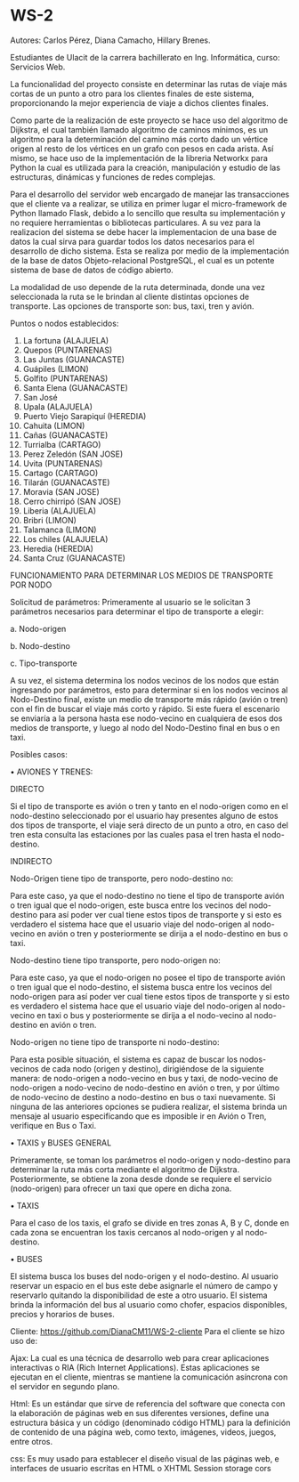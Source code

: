 # WS-2
Autores: Carlos Pérez, Diana Camacho, Hillary Brenes.

Estudiantes de Ulacit de la carrera bachillerato en Ing. Informática, curso: Servicios Web.

La funcionalidad del proyecto consiste en determinar las rutas de viaje más cortas de un punto a otro para los clientes finales de este sistema, proporcionando la mejor experiencia de viaje a dichos clientes finales. 

Como parte de la realización de este proyecto se hace uso del algoritmo de Dijkstra, el cual también llamado algoritmo de caminos mínimos, es un algoritmo para la determinación del camino más corto dado un vértice origen al resto de los vértices en un grafo con pesos en cada arista. Así mismo, se hace uso de la implementación de la libreria Networkx para Python la cual es utilizada para la creación, manipulación y estudio de las estructuras, dinámicas y funciones de redes complejas.

Para el desarrollo del servidor web encargado de manejar las transacciones que el cliente va a realizar, se utiliza en primer lugar el micro-framework de Python llamado Flask, debido a lo sencillo que resulta su implementación y no requiere herramientas o bibliotecas particulares. A su vez para la realizacion del sistema se debe hacer la implementacion de una base de datos la cual sirva para guardar todos los datos necesarios para el desarrollo de dicho sistema. Esta se realiza por medio de la implementación de la base de datos Objeto-relacional PostgreSQL, el cual es un potente sistema de base de datos de código abierto.

La modalidad de uso depende de la ruta determinada, donde una vez seleccionada la ruta se le brindan al cliente distintas opciones de transporte. Las opciones de transporte son: bus, taxi, tren y avión.

Puntos o nodos establecidos:
1.    La fortuna (ALAJUELA)
2.    Quepos (PUNTARENAS)
3.    Las Juntas (GUANACASTE)
4.    Guápiles (LIMON)
5.    Golfito (PUNTARENAS)
6.    Santa Elena (GUANACASTE)
7.    San José
8.    Upala (ALAJUELA)
9.    Puerto Viejo Sarapiquí (HEREDIA)
10.   Cahuita (LIMON)
11.   Cañas (GUANACASTE)
12.   Turrialba (CARTAGO)
13.   Perez Zeledón (SAN JOSE)
14.   Uvita (PUNTARENAS)
15.   Cartago (CARTAGO)
16.   Tilarán (GUANACASTE)
17.   Moravia (SAN JOSE)
18.   Cerro chirripó (SAN JOSE)
19.   Liberia (ALAJUELA)
20.   Bribri (LIMON)
21.   Talamanca (LIMON)
22.   Los chiles (ALAJUELA)
23.   Heredia (HEREDIA)
24.   Santa Cruz (GUANACASTE)

FUNCIONAMIENTO PARA DETERMINAR LOS MEDIOS DE TRANSPORTE POR NODO

Solicitud de parámetros:  Primeramente al usuario se le solicitan 3 parámetros necesarios para determinar el tipo de transporte a elegir: 

a.	Nodo-origen

b.	Nodo-destino 

c.	Tipo-transporte

A su vez, el sistema determina los nodos vecinos de los nodos que están ingresando por parámetros, esto para determinar si en los nodos vecinos al Nodo-Destino final, existe un medio de transporte más rápido (avión o tren) con el fin de buscar el viaje más corto y rápido. Si este fuera el escenario se enviaría a la persona hasta ese nodo-vecino en cualquiera de esos dos medios de transporte, y luego al nodo del Nodo-Destino final en bus o en taxi. 

Posibles casos:

•	AVIONES Y TRENES: 

DIRECTO

Si el tipo de transporte es avión o tren y tanto en el nodo-origen como en el nodo-destino seleccionado por el usuario hay presentes alguno de estos dos tipos de transporte, el viaje será directo de un punto a otro, en caso del tren esta consulta las estaciones por las cuales pasa el tren hasta el nodo-destino.  

INDIRECTO

Nodo-Origen tiene tipo de transporte, pero nodo-destino no: 

Para este caso, ya que el nodo-destino no tiene el tipo de transporte avión o tren igual que el nodo-origen, este busca entre los vecinos del nodo-destino para así poder ver cual tiene estos tipos de transporte y si esto es verdadero el sistema hace que el usuario viaje del nodo-origen al nodo-vecino en avión o tren y posteriormente se dirija a el nodo-destino en bus o taxi. 

Nodo-destino tiene tipo transporte, pero nodo-origen no: 

Para este caso, ya que el nodo-origen no posee el tipo de transporte avión o tren igual que el nodo-destino, el sistema busca entre los vecinos del nodo-origen para así poder ver cual tiene estos tipos de transporte y si esto es verdadero el sistema hace que el usuario viaje del nodo-origen al nodo-vecino en taxi o bus y posteriormente se dirija a el nodo-vecino al nodo-destino en avión o tren. 

Nodo-origen no tiene tipo de transporte ni nodo-destino:  

Para esta posible situación, el sistema es capaz de buscar los nodos-vecinos de cada nodo (origen y destino), dirigiéndose de la siguiente manera: de nodo-origen a nodo-vecino en bus y taxi, de nodo-vecino de nodo-origen a nodo-vecino de nodo-destino en avión o tren, y por último de nodo-vecino de destino a nodo-destino en bus o taxi nuevamente. 
Si ninguna de las anteriores opciones se pudiera realizar, el sistema brinda un mensaje al usuario especificando que es imposible ir en Avión o Tren, verifique en Bus o Taxi. 

•	TAXIS y BUSES GENERAL

Primeramente, se toman los parámetros el nodo-origen y nodo-destino para determinar la ruta más corta mediante el algoritmo de Dijkstra.  Posteriormente, se obtiene la zona desde donde se requiere el servicio (nodo-origen) para ofrecer un taxi que opere en dicha zona. 

•	TAXIS

Para el caso de los taxis, el grafo se divide en tres zonas A, B y C, donde en cada zona se encuentran los taxis cercanos al nodo-origen y al nodo-destino. 

•	BUSES

El sistema busca los buses del nodo-origen y el nodo-destino. Al usuario reservar un espacio en el bus este debe asignarle el número de campo y reservarlo quitando la disponibilidad de este a otro usuario. 
El sistema brinda la información del bus al usuario como chofer, espacios disponibles, precios y horarios de buses. 


Cliente: https://github.com/DianaCM11/WS-2-cliente
Para el cliente se hizo uso de: 

Ajax: La cual es una técnica de desarrollo web para crear aplicaciones interactivas o RIA (Rich Internet Applications). Estas aplicaciones se ejecutan en el cliente, mientras se mantiene la comunicación asíncrona con el servidor en segundo plano.

Html: Es un estándar que sirve de referencia del software que conecta con la elaboración de páginas web en sus diferentes versiones, define una estructura básica y un código (denominado código HTML) para la definición de contenido de una página web, como texto, imágenes, videos, juegos, entre otros. 

css: Es muy usado para establecer el diseño visual de las páginas web, e interfaces de usuario escritas en HTML o XHTML
Session storage
cors

